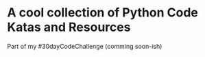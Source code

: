 # A cool collection of Python Code Katas and Resources

Part of my #30dayCodeChallenge (comming soon-ish)

